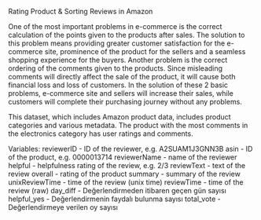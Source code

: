 Rating Product & Sorting Reviews in Amazon

One of the most important problems in e-commerce is the correct calculation of the points given to the products after sales. 
The solution to this problem means providing greater customer satisfaction for the e-commerce site, prominence of the product for the sellers and a seamless shopping experience for the buyers. 
Another problem is the correct ordering of the comments given to the products. 
Since misleading comments will directly affect the sale of the product, it will cause both financial loss and loss of customers. 
In the solution of these 2 basic problems, e-commerce site and sellers will increase their sales, while customers will complete their purchasing journey without any problems.

This dataset, which includes Amazon product data, includes product categories and various metadata.
The product with the most comments in the electronics category has user ratings and comments.

 Variables:
 reviewerID - ID of the reviewer, e.g. A2SUAM1J3GNN3B
 asin - ID of the product, e.g. 0000013714
 reviewerName - name of the reviewer
 helpful - helpfulness rating of the review, e.g. 2/3
 reviewText - text of the review
 overall - rating of the product
 summary - summary of the review
 unixReviewTime - time of the review (unix time)
 reviewTime - time of the review (raw)
 day_diff - Değerlendirmeden itibaren geçen gün sayısı
 helpful_yes - Değerlendirmenin faydalı bulunma sayısı
 total_vote - Değerlendirmeye verilen oy sayısı

